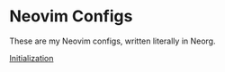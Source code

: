 # Neovim Configs

These are my Neovim configs, written literally in Neorg.

[Initialization](md/init.md)
